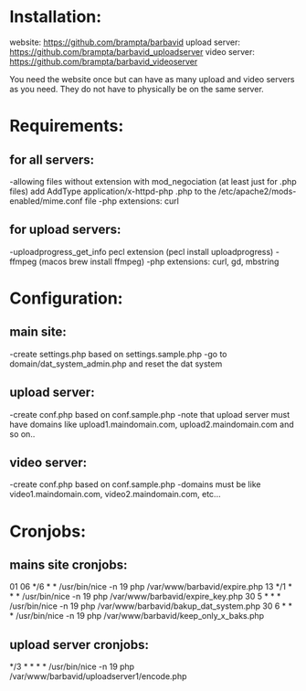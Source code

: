 # Installation:

website: https://github.com/brampta/barbavid
upload server: https://github.com/brampta/barbavid_uploadserver
video server: https://github.com/brampta/barbavid_videoserver

You need the website once but can have as many upload and video servers as you need.
They do not have to physically be on the same server.

# Requirements:

## for all servers:
-allowing files without extension with mod_negociation (at least just for .php files)
add AddType application/x-httpd-php .php to the /etc/apache2/mods-enabled/mime.conf file
-php extensions: curl

## for upload servers:
-uploadprogress_get_info pecl extension (pecl install uploadprogress)
-ffmpeg (macos brew install ffmpeg)
-php extensions: curl, gd, mbstring

# Configuration:

## main site:
-create settings.php based on settings.sample.php
-go to domain/dat_system_admin.php and reset the dat system

## upload server: 
-create conf.php based on conf.sample.php
-note that upload server must have domains like upload1.maindomain.com, upload2.maindomain.com and so on..

## video server:
-create conf.php based on conf.sample.php
-domains must be like video1.maindomain.com, video2.maindomain.com, etc...

# Cronjobs:

## mains site cronjobs:
01 06 */6 * * /usr/bin/nice -n 19 php /var/www/barbavid/expire.php
13 */1 * * * /usr/bin/nice -n 19 php /var/www/barbavid/expire_key.php
30 5 * * * /usr/bin/nice -n 19 php /var/www/barbavid/bakup_dat_system.php
30 6 * * * /usr/bin/nice -n 19 php /var/www/barbavid/keep_only_x_baks.php

## upload server cronjobs:
*/3 * * * * /usr/bin/nice -n 19 php /var/www/barbavid/uploadserver1/encode.php


